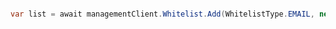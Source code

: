 ```python

```

```csharp
var list = await managementClient.Whitelist.Add(WhitelistType.EMAIL, new string[] { "test@test.com" });
```

```java

```

```php

```
